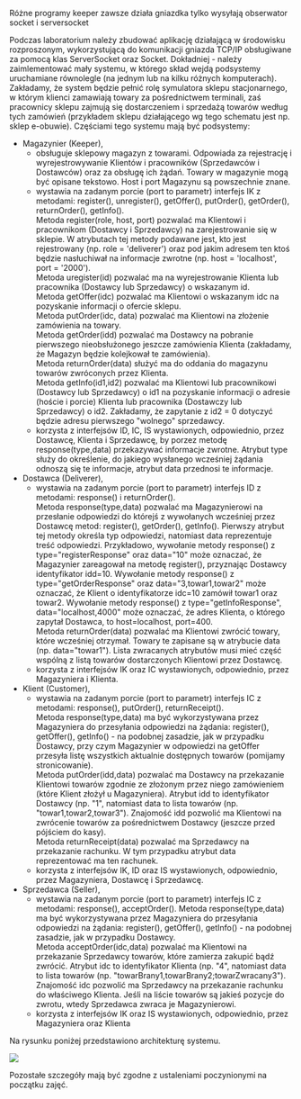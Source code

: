 Różne programy
keeper zawsze działa
gniazdka tylko wysyłają
obserwator
socket i serversocket




Podczas laboratorium należy zbudować aplikację działającą w środowisku rozproszonym, wykorzystującą do komunikacji gniazda TCP/IP obsługiwane za pomocą klas ServerSocket oraz Socket. Dokładniej - należy zaimlementować mały systemu, w którego skład wejdą podsystemy uruchamiane równolegle (na jednym lub na kilku różnych komputerach). Zakładamy, że system będzie pełnić rolę symulatora sklepu stacjonarnego, w którym klienci zamawiają towary za pośrednictwem terminali, zaś pracownicy sklepu zajmują się dostarczeniem i sprzedażą towarów według tych zamówień (przykładem sklepu działającego wg tego schematu jest np. sklep e-obuwie). Częściami tego systemu mają być podsystemy:

- Magazynier (Keeper),
    - obsługuje sklepowy magazyn z towarami. Odpowiada za rejestrację i wyrejestrowywanie Klientów i pracowników (Sprzedawców i Dostawców) oraz za obsługę ich żądań. Towary w magazynie mogą być opisane tekstowo. Host i port Magazynu są powszechnie znane.
    - wystawia na zadanym porcie (port to parametr) interfejs IK z metodami: register(), unregister(), getOffer(), putOrder(), getOrder(), returnOrder(), getInfo().  
        Metoda register(role, host, port) pozwalać ma Klientowi i pracownikom (Dostawcy i Sprzedawcy) na zarejestrowanie się w sklepie. W atrybutach tej metody podawane jest, kto jest rejestrowany (np. role = 'deliverer') oraz pod jakim adresem ten ktoś będzie nasłuchiwał na informacje zwrotne (np. host = 'localhost', port = '2000').  
        Metoda uregister(id) pozwalać ma na wyrejestrowanie Klienta lub pracownika (Dostawcy lub Sprzedawcy) o wskazanym id.  
        Metoda getOffer(idc) pozwalać ma Klientowi o wskazanym idc na pozyskanie informacji o ofercie sklepu.  
        Metoda putOrder(idc, data) pozwalać ma Klientowi na złożenie zamówienia na towary.  
        Metoda getOrder(idd) pozwalać ma Dostawcy na pobranie pierwszego nieobsłużonego jeszcze zamówienia Klienta (zakładamy, że Magazyn będzie kolejkował te zamówienia).  
        Metoda returnOrder(data) służyć ma do oddania do magazynu towarów zwróconych przez Klienta.  
        Metoda getInfo(id1,id2) pozwalać ma Klientowi lub pracownikowi (Dostawcy lub Sprzedawcy) o id1 na pozyskanie informacji o adresie (hoście i porcie) Klienta lub pracownika (Dostawczy lub Sprzedawcy) o id2. Zakładamy, że zapytanie z id2 = 0 dotyczyć będzie adresu pierwszego "wolnego" sprzedawcy.
    - korzysta z interfejsów ID, IC, IS wystawionych, odpowiednio, przez Dostawcę, Klienta i Sprzedawcę, by porzez metodę response(type,data) przekazywać informacje zwrotne. Atrybut type służy do określenie, do jakiego wysłanego wcześniej żądania odnoszą się te informacje, atrybut data przednosi te informacje.
- Dostawca (Deliverer),
    - wystawia na zadanym porcie (port to parametr) interfejs ID z metodami: response() i returnOrder().  
        Metoda response(type,data) pozwalać ma Magazynierowi na przesłanie odpowiedzi do którejś z wywołanych wcześniej przez Dostawcę metod: register(), getOrder(), getInfo(). Pierwszy atrybut tej metody określa typ odpowiedzi, natomiast data reprezentuje treść odpowiedzi. Przykładowo, wywołanie metody response() z type="registerResponse" oraz data="10" może oznaczać, że Magazynier zareagował na metodę register(), przyznając Dostawcy identyfikator idd=10. Wywołanie metody response() z type="getOrderResponse" oraz data="3,towar1,towar2" może oznaczać, że Klient o identyfikatorze idc=10 zamówił towar1 oraz towar2. Wywołanie metody response() z type="getInfoResponse", data="localhost,4000" może oznaczać, że adres Klienta, o którego zapytał Dostawca, to host=localhost, port=400.  
        Metoda returnOrder(data) pozwalać ma Klientowi zwrócić towary, które wcześniej otrzymał. Towary te zapisane są w atrybucie data (np. data="towar1"). Lista zwracanych atrybutów musi mieć część wspólną z listą towarów dostarczonych Klientowi przez Dostawcę.
    - korzysta z interfejsów IK oraz IC wystawionych, odpowiednio, przez Magazyniera i Klienta.
- Klient (Customer),
    - wystawia na zadanym porcie (port to parametr) interfejs IC z metodami: response(), putOrder(), returnReceipt().  
        Metoda response(type,data) ma być wykorzystywana przez Magazyniera do przesyłania odpowiedzi na żądania: register(), getOffer(), getInfo() - na podobnej zasadzie, jak w przypadku Dostawcy, przy czym Magazynier w odpowiedzi na getOffer przesyła listę wszystkich aktualnie dostępnych towarów (pomijamy stronicowanie).  
        Metoda putOrder(idd,data) pozwalać ma Dostawcy na przekazanie Klientowi towarów zgodnie ze złożonym przez niego zamówieniem (które Klient złożył u Magazyniera). Atrybut idd to identyfikator Dostawcy (np. "1", natomiast data to lista towarów (np. "towar1,towar2,towar3"). Znajomość idd pozwolić ma Klientowi na zwrócenie towarów za pośrednictwem Dostawcy (jeszcze przed pójściem do kasy).  
        Metoda returnReceipt(data) pozwalać ma Sprzedawcy na przekazanie rachunku. W tym przypadku atrybut data reprezentować ma ten rachunek.
    - korzysta z interfejsów IK, ID oraz IS wystawionych, odpowiednio, przez Magazyniera, Dostawcę i Sprzedawcę.
- Sprzedawca (Seller),
    - wystawia na zadanym porcie (port to parametr) interfejs IC z metodami: response(), acceptOrder(). 
        Metoda response(type,data) ma być wykorzystywana przez Magazyniera do przesyłania odpowiedzi na żądania: register(), getOffer(), getInfo() - na podobnej zasadzie, jak w przypadku Dostawcy.  
        Metoda acceptOrder(idc,data) pozwalać ma Klientowi na przekazanie Sprzedawcy towarów, które zamierza zakupić bądź zwrócić. Atrybut idc to identyfikator Klienta (np. "4", natomiast data to lista towarów (np. "towarBrany1,towarBrany2;towarZwracany3"). Znajomość idc pozwolić ma Sprzedawcy na przekazanie rachunku do właściwego Klienta. Jeśli na liście towarów są jakieś pozycje do zwrotu, wtedy Sprzedawca zwraca je Magazynierowi.
    - korzysta z interfejsów IK oraz IS wystawionych, odpowiednio, przez Magazyniera oraz Klienta

Na rysunku poniżej przedstawiono architekturę systemu.  

![](/Notatki/Semestr%203/Języki%20programowania/Labolatoria/Labolatoria%206/Pasted%20image%2020231218112023.png)

Pozostałe szczegóły mają być zgodne z ustaleniami poczynionymi na początku zajęć.